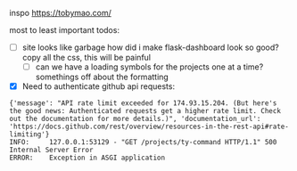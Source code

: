 inspo https://tobymao.com/

most to least important todos:
- [ ] site looks like garbage how did i make flask-dashboard look so good? copy all the css, this will be painful
  - [ ] can we have a loading symbols for the projects one at a time? somethings off about the formatting
- [x] Need to authenticate github api requests:

```
{'message': "API rate limit exceeded for 174.93.15.204. (But here's the good news: Authenticated requests get a higher rate limit. Check out the documentation for more details.)", 'documentation_url': 'https://docs.github.com/rest/overview/resources-in-the-rest-api#rate-limiting'}
INFO:     127.0.0.1:53129 - "GET /projects/ty-command HTTP/1.1" 500 Internal Server Error
ERROR:    Exception in ASGI application
```
